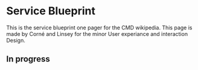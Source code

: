 # Service Blueprint

This is the service blueprint one pager for the CMD wikipedia. This page is made by Corné and Linsey for the minor User experiance and interaction Design.

## In progress

